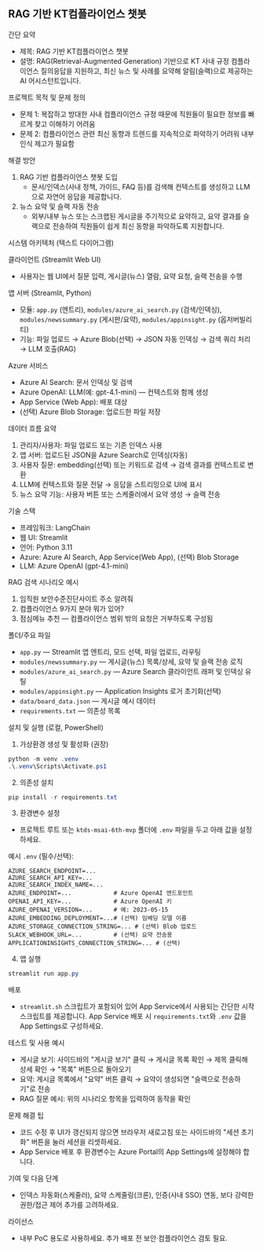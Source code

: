 ## RAG 기반 KT컴플라이언스 챗봇

간단 요약
- 제목: RAG 기반 KT컴플라이언스 챗봇
- 설명: RAG(Retrieval-Augmented Generation) 기반으로 KT 사내 규정 컴플라이언스 질의응답을 지원하고, 최신 뉴스 및 사례를 요약해 알림(슬랙)으로 제공하는 AI 어시스턴트입니다.

프로젝트 목적 및 문제 정의
- 문제 1: 복잡하고 방대한 사내 컴플라이언스 규정 때문에 직원들이 필요한 정보를 빠르게 찾고 이해하기 어려움
- 문제 2: 컴플라이언스 관련 최신 동향과 트렌드를 지속적으로 파악하기 어려워 내부 인식 제고가 필요함

해결 방안
1. RAG 기반 컴플라이언스 챗봇 도입
   - 문서/인덱스(사내 정책, 가이드, FAQ 등)를 검색해 컨텍스트를 생성하고 LLM으로 자연어 응답을 제공합니다.
2. 뉴스 요약 및 슬랙 자동 전송
   - 외부/내부 뉴스 또는 스크랩된 게시글을 주기적으로 요약하고, 요약 결과를 슬랙으로 전송하여 직원들이 쉽게 최신 동향을 파악하도록 지원합니다.

시스템 아키텍처 (텍스트 다이어그램)

클라이언트 (Streamlit Web UI)
  - 사용자는 웹 UI에서 질문 입력, 게시글(뉴스) 열람, 요약 요청, 슬랙 전송을 수행

앱 서버 (Streamlit, Python)
  - 모듈: `app.py` (엔트리), `modules/azure_ai_search.py` (검색/인덱싱), `modules/newssummary.py` (게시판/요약), `modules/appinsight.py` (옵저버빌리티)
  - 기능: 파일 업로드 → Azure Blob(선택) → JSON 자동 인덱싱 → 검색 쿼리 처리 → LLM 호출(RAG)

Azure 서비스
  - Azure AI Search: 문서 인덱싱 및 검색
  - Azure OpenAI: LLM(예: gpt-4.1-mini) — 컨텍스트와 함께 생성
  - App Service (Web App): 배포 대상
  - (선택) Azure Blob Storage: 업로드한 파일 저장

데이터 흐름 요약
  1. 관리자/사용자: 파일 업로드 또는 기존 인덱스 사용
  2. 앱 서버: 업로드된 JSON을 Azure Search로 인덱싱(자동)
  3. 사용자 질문: embedding(선택) 또는 키워드로 검색 → 검색 결과를 컨텍스트로 변환
  4. LLM에 컨텍스트와 질문 전달 → 응답을 스트리밍으로 UI에 표시
  5. 뉴스 요약 기능: 사용자 버튼 또는 스케줄러에서 요약 생성 → 슬랙 전송

기술 스택
- 프레임워크: LangChain
- 웹 UI: Streamlit
- 언어: Python 3.11
- Azure: Azure AI Search, App Service(Web App), (선택) Blob Storage
- LLM: Azure OpenAI (gpt-4.1-mini)

RAG 검색 시나리오 예시
1. 임직원 보안수준진단사이트 주소 알려줘
2. 컴플라이언스 9가지 분야 뭐가 있어?
3. 점심메뉴 추천 — 컴플라이언스 범위 밖의 요청은 거부하도록 구성됨

폴더/주요 파일
- `app.py` — Streamlit 앱 엔트리, 모드 선택, 파일 업로드, 라우팅
- `modules/newssummary.py` — 게시글(뉴스) 목록/상세, 요약 및 슬랙 전송 로직
- `modules/azure_ai_search.py` — Azure Search 클라이언트 래퍼 및 인덱싱 유틸
- `modules/appinsight.py` — Application Insights 로거 초기화(선택)
- `data/board_data.json` — 게시글 예시 데이터
- `requirements.txt` — 의존성 목록

설치 및 실행 (로컬, PowerShell)
1. 가상환경 생성 및 활성화 (권장)
```powershell
python -m venv .venv
.\.venv\Scripts\Activate.ps1
``` 
2. 의존성 설치
```powershell
pip install -r requirements.txt
```
3. 환경변수 설정
 - 프로젝트 루트 또는 `ktds-msai-6th-mvp` 폴더에 `.env` 파일을 두고 아래 값을 설정하세요.

예시 `.env` (필수/선택):
```
AZURE_SEARCH_ENDPOINT=...
AZURE_SEARCH_API_KEY=...
AZURE_SEARCH_INDEX_NAME=...
AZURE_ENDPOINT=...            # Azure OpenAI 엔드포인트
OPENAI_API_KEY=...            # Azure OpenAI 키
AZURE_OPENAI_VERSION=...      # 예: 2023-05-15
AZURE_EMBEDDING_DEPLOYMENT=...# (선택) 임베딩 모델 이름
AZURE_STORAGE_CONNECTION_STRING=... # (선택) Blob 업로드
SLACK_WEBHOOK_URL=...         # (선택) 요약 전송용
APPLICATIONINSIGHTS_CONNECTION_STRING=... # (선택)
```

4. 앱 실행
```powershell
streamlit run app.py
```

배포
- `streamlit.sh` 스크립트가 포함되어 있어 App Service에서 사용되는 간단한 시작 스크립트를 제공합니다. App Service 배포 시 `requirements.txt`와 `.env` 값을 App Settings로 구성하세요.

테스트 및 사용 예시
- 게시글 보기: 사이드바의 "게시글 보기" 클릭 → 게시글 목록 확인 → 제목 클릭해 상세 확인 → "목록" 버튼으로 돌아오기
- 요약: 게시글 목록에서 "요약" 버튼 클릭 → 요약이 생성되면 "슬랙으로 전송하기"로 전송
- RAG 질문 예시: 위의 시나리오 항목을 입력하여 동작을 확인

문제 해결 팁
- 코드 수정 후 UI가 갱신되지 않으면 브라우저 새로고침 또는 사이드바의 "세션 초기화" 버튼을 눌러 세션을 리셋하세요.
- App Service 배포 후 환경변수는 Azure Portal의 App Settings에 설정해야 합니다.

기여 및 다음 단계
- 인덱스 자동화(스케줄러), 요약 스케줄링(크론), 인증(사내 SSO) 연동, 보다 강력한 권한/접근 제어 추가를 고려하세요.

라이선스
- 내부 PoC 용도로 사용하세요. 추가 배포 전 보안·컴플라이언스 검토 필요.

